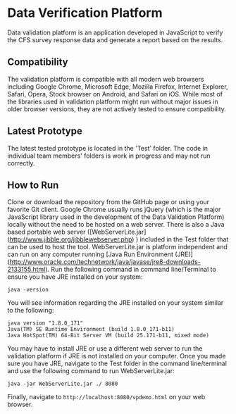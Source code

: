 # Data Verification Platform
Data validation platform is an application developed in JavaScript to verify the CFS survey response data and generate a report based on the results. 

## Compatibility
The validation platform is compatible with all modern web browsers including Google Chrome, Microsoft Edge, Mozilla Firefox, Internet Explorer, Safari, Opera, Stock browser on Android, and Safari on iOS. While most of the libraries used in validation platform might run without major issues in older browser versions, they are not actively tested to ensure compatibility.

## Latest Prototype
The latest tested prototype is located in the 'Test' folder. The code in individual team members' folders is work in progress and may not run correctly. 

## How to Run
Clone or download the repository from the GitHub page or using your favorite Git client. Google Chrome usually runs jQuery (which is the major JavaScript library used in the development of the Data Validation Platform) locally without the need to be hosted on a web server. There is also a Java based portable web server ([WebServerLite.jar] (http://www.jibble.org/jibblewebserver.php) ) included in the Test folder that can be used to host the tool. 
WebServerLite.jar is platform independent and can run on any computer running [Java Run Environment (JRE)] (http://www.oracle.com/technetwork/java/javase/jre8-downloads-2133155.html). Run the following command in command line/Terminal to ensure you have JRE installed on your system: 
```
java -version
```

You will see information regarding the JRE installed on your system similar to the following:
 
```
java version "1.8.0_171"
Java(TM) SE Runtime Environment (build 1.8.0_171-b11)
Java HotSpot(TM) 64-Bit Server VM (build 25.171-b11, mixed mode) 
```

You may have to install JRE or use a different web server to run the validation platform if JRE is not installed on your computer. Once you made sure you have JRE, navigate to the Test folder in the command line/terminal and use the following command to run WebServerLite.jar:

```
java -jar WebServerLite.jar ./ 8080
```
Finally, navigate to `http://localhost:8080/vpdemo.html` on your web browser. 